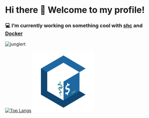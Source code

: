# Hi there 👋 Welcome to my profile!
### :computer: I’m currently working on something cool with [shc](https://github.com/ServerHealthCheck/shc) and [Docker](https://docker.com/)
<p align="left"> <img src="https://komarev.com/ghpvc/?username=junglert&label=Profile%20views&color=0e9bb4&style=flat" alt="junglert" /></p>

[![Top Langs](https://github-readme-stats.vercel.app/api/top-langs/?username=junglert&theme=slateorange&layout=compact)](https://github.com/anuraghazra/github-readme-stats)
<img src="https://raw.githubusercontent.com/ServerHealthCheck/shc/master/media/shc_logo.png" width="200" height="200">

<!--
**junglert/junglert** is a ✨ _special_ ✨ repository because its `README.md` (this file) appears on your GitHub profile.

Here are some ideas to get you started:

- 🔭 I’m currently working on ...
- 🌱 I’m currently learning ...
- 👯 I’m looking to collaborate on ...
- 🤔 I’m looking for help with ...
- 💬 Ask me about ...
- 📫 How to reach me: ...
- 😄 Pronouns: ...
- ⚡ Fun fact: ...
-->
